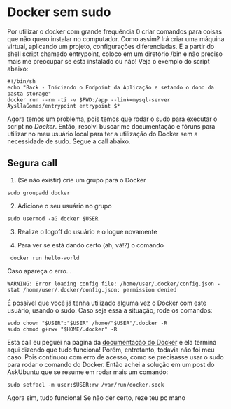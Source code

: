 # Docker sem sudo

Por utilizar o docker com grande frequência 0 criar comandos para coisas que não quero instalar no computador. Como assim?  Irá criar uma máquina virtual, aplicando um projeto, configurações diferenciadas. E a partir do shell script chamado entrypoint, coloco em um diretório /bin e não preciso mais me preocupar se esta instalado ou não! Veja o exemplo do script abaixo:

```
#!/bin/sh
echo "Back - Iniciando o Endpoint da Aplicação e setando o dono da pasta storage"
docker run --rm -ti -v $PWD:/app --link=mysql-server AysllaGomes/entrypoint entrypoint $*
```

Agora temos um problema, pois temos que rodar o sudo para executar o script no *Docker*. Então, resolvi buscar me documentação e fóruns para utilizar no meu usuário local para ter a utilização do Docker sem a necessidade de sudo. Segue a call abaixo.

## Segura call

1. (Se não existir) crie um grupo para o Docker

`sudo groupadd docker`

2. Adicione o seu usuário no grupo

`sudo usermod -aG docker $USER`

3. Realize o logoff do usuário e o logue novamente

4. Para ver se está dando certo (ah, vá!?) o comando

` docker run hello-world`

Caso apareça o erro...

`WARNING: Error loading config file: /home/user/.docker/config.json - stat /home/user/.docker/config.json: permission denied`

É possível que você já tenha utilizado alguma vez o Docker com este usuário, usando o sudo. Caso seja essa a situação, rode os comandos:

```
sudo chown "$USER":"$USER" /home/"$USER"/.docker -R
sudo chmod g+rwx "$HOME/.docker" -R
```

Esta call eu peguei na página da [documentação do Docker](https://docs.docker.com/engine/install/linux-postinstall/) e ela termina aqui dizendo que tudo funciona!
Porém, entretanto, todavia não foi meu caso. Pois continuou com erro de acesso, como se precisasse usar o sudo para rodar o comando do Docker.
Então achei a solução em um post do AskUbuntu que se resume em rodar mais um comando:

`sudo setfacl -m user:$USER:rw /var/run/docker.sock`

Agora sim, tudo funciona! Se não der certo, reze teu pc mano
